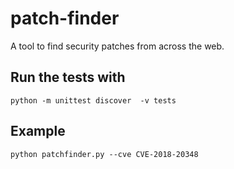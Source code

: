 # patch-finder
A tool to find security patches from across the web.

## Run the tests with
`python -m unittest discover  -v tests`


## Example
`python patchfinder.py --cve CVE-2018-20348`
